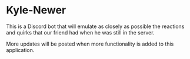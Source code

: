 # Kyle-Newer
This is a Discord bot that will emulate as closely as possible the reactions and quirks that our friend had when he was still in the server.

More updates will be posted when more functionality is added to this application.
